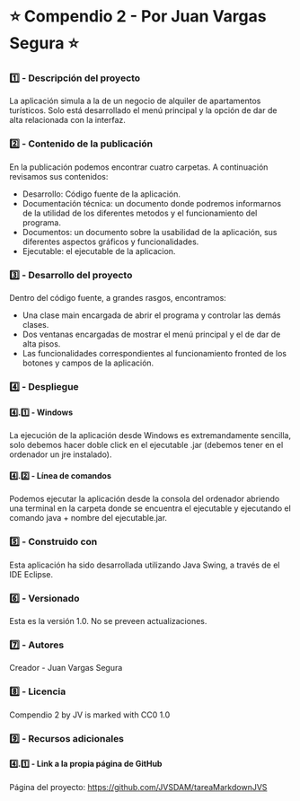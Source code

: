 # :star: Compendio 2 - Por Juan Vargas Segura :star:
### :one: - Descripción del proyecto
La aplicación simula a la de un negocio de alquiler de apartamentos turísticos. Solo está desarrollado el menú principal y la opción de dar de alta relacionada con la interfaz.

### :two: - Contenido de la publicación
En la publicación podemos encontrar cuatro carpetas. A continuación revisamos sus contenidos:
- Desarrollo: Código fuente de la aplicación.
- Documentación técnica: un documento donde podremos informarnos de la utilidad de los diferentes metodos y el funcionamiento del programa.
- Documentos: un documento sobre la usabilidad de la aplicación, sus diferentes aspectos gráficos y funcionalidades.
- Ejecutable: el ejecutable de la aplicacion.

### :three: - Desarrollo del proyecto
Dentro del código fuente, a grandes rasgos, encontramos:
- Una clase main encargada de abrir el programa y controlar las demás clases.
- Dos ventanas encargadas de mostrar el menú principal y el de dar de alta pisos.
- Las funcionalidades correspondientes al funcionamiento fronted de los botones y campos de la aplicación.

### :four: - Despliegue

#### :four:.:one: - Windows
La ejecución de la aplicación desde Windows es extremandamente sencilla, solo debemos hacer doble click en el ejecutable .jar (debemos tener en el ordenador un jre instalado).

#### :four:.:two: - Línea de comandos
Podemos ejecutar la aplicación desde la consola del ordenador abriendo una terminal en la carpeta donde se encuentra el ejecutable y ejecutando el comando java + nombre del ejecutable.jar.

### :five: - Construido con
Esta aplicación ha sido desarrollada utilizando Java Swing, a través de el IDE Eclipse.

### :six: - Versionado
Esta es la versión 1.0. No se preveen actualizaciones.

### :seven: - Autores
Creador - Juan Vargas Segura

### :eight: - Licencia
Compendio 2 by JV is marked with CC0 1.0 

### :nine: - Recursos adicionales

#### :four:.:one: - Link a la propia página de GitHub
Página del proyecto: https://github.com/JVSDAM/tareaMarkdownJVS
